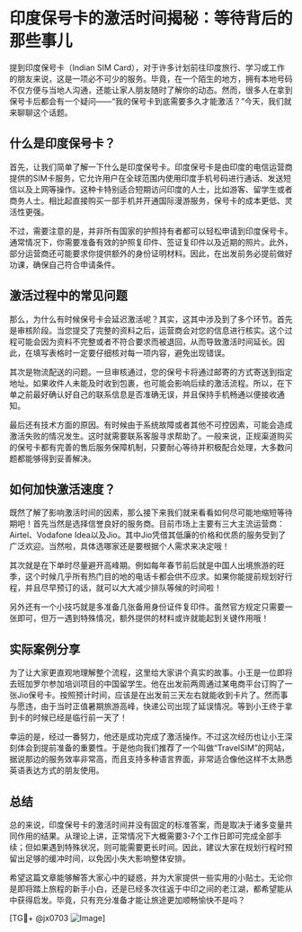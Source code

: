 # 印度保号卡的激活时间揭秘：等待背后的那些事儿

提到印度保号卡（Indian SIM Card），对于许多计划前往印度旅行、学习或工作的朋友来说，这是一项必不可少的服务。毕竟，在一个陌生的地方，拥有本地号码不仅方便与当地人沟通，还能让家人朋友随时了解你的动态。然而，很多人在拿到保号卡后都会有一个疑问——“我的保号卡到底需要多久才能激活？”今天，我们就来聊聊这个话题。

## 什么是印度保号卡？

首先，让我们简单了解一下什么是印度保号卡。印度保号卡是由印度的电信运营商提供的SIM卡服务，它允许用户在全球范围内使用印度手机号码进行通话、发送短信以及上网等操作。这种卡特别适合短期访问印度的人士，比如游客、留学生或者商务人士。相比起直接购买一部手机并开通国际漫游服务，保号卡的成本更低、灵活性更强。

不过，需要注意的是，并非所有国家的护照持有者都可以轻松申请到印度保号卡。通常情况下，你需要准备有效的护照复印件、签证复印件以及近期的照片。此外，部分运营商还可能要求你提供额外的身份证明材料。因此，在出发前务必提前做好功课，确保自己符合申请条件。

## 激活过程中的常见问题

那么，为什么有时候保号卡会延迟激活呢？其实，这其中涉及到了多个环节。首先是审核阶段。当您提交了完整的资料之后，运营商会对您的信息进行核实。这个过程可能会因为资料不完整或者不符合要求而被退回，从而导致激活时间延长。因此，在填写表格时一定要仔细核对每一项内容，避免出现错误。

其次是物流配送的问题。一旦审核通过，您的保号卡将通过邮寄的方式寄送到指定地址。如果收件人未能及时收到包裹，也可能会影响后续的激活流程。所以，在下单之前最好确认好自己的联系信息是否准确无误，并且保持手机畅通以便接收通知。

最后还有技术方面的原因。有时候由于系统故障或者其他不可控因素，可能会造成激活失败的情况发生。这时就需要联系客服寻求帮助了。一般来说，正规渠道购买的保号卡都有完善的售后服务保障机制，只要耐心等待并积极配合处理，大多数问题都能够得到妥善解决。

## 如何加快激活速度？

既然了解了影响激活时间的因素，那么接下来我们就来看看如何尽可能地缩短等待期吧！首先当然是选择信誉良好的服务商。目前市场上主要有三大主流运营商：Airtel、Vodafone Idea以及Jio。其中Jio凭借其低廉的价格和优质的服务受到了广泛欢迎。当然啦，具体选哪家还是要根据个人需求来决定哦！

其次就是在下单时尽量避开高峰期。例如每年春节前后就是中国人出境旅游的旺季，这个时候几乎所有热门目的地的电话卡都会供不应求。如果你能提前规划好行程，并且尽早预订的话，就可以大大减少排队等候的时间啦！

另外还有一个小技巧就是多准备几张备用身份证件复印件。虽然官方规定只需要一张即可，但万一遇到特殊情况，额外提供的材料或许就能起到关键作用哦！

## 实际案例分享

为了让大家更直观地理解整个流程，这里给大家讲个真实的故事。小王是一位即将去班加罗尔参加培训项目的中国留学生。他在出发前两周通过某电商平台订购了一张Jio保号卡。按照预计时间，应该是在出发前三天左右就能收到卡片了。然而事与愿违，由于当时正值暑期旅游高峰，快递公司出现了延误情况。等到小王终于拿到卡的时候已经是临行前一天了！

幸运的是，经过一番努力，他还是成功完成了激活操作。不过这次经历也让小王深刻体会到提前准备的重要性。于是他向我们推荐了一个叫做“TravelSIM”的网站，据说那边的服务效率非常高，而且支持多种语言界面，非常适合像他这样不太熟悉英语表达方式的朋友使用。

## 总结

总的来说，印度保号卡的激活时间并没有固定的标准答案，而是取决于诸多变量共同作用的结果。从理论上讲，正常情况下大概需要3-7个工作日即可完成全部手续；但如果遇到特殊状况，则可能需要更长时间。因此，建议大家在规划行程时预留出足够的缓冲时间，以免因小失大影响整体安排。

希望这篇文章能够解答大家心中的疑惑，并为大家提供一些实用的小贴士。无论你是即将踏上旅程的新手小白，还是已经多次往返于中印之间的老江湖，都希望能从中获得启发。毕竟，只有充分准备才能让旅途更加顺畅愉快不是吗？

[TG💪+ @jx0703 ![Image](https://github.com/user-attachments/assets/dbca1d08-cadb-493c-b0ec-ad6f7a83f270)]